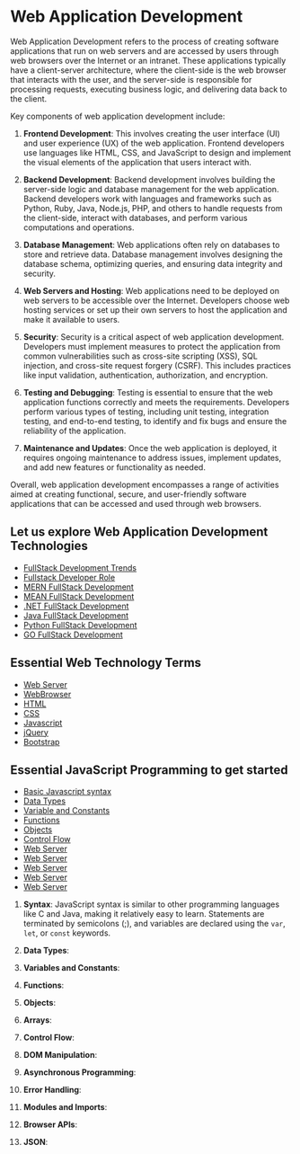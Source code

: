 # Web Application Development 

Web Application Development refers to the process of creating software applications that run on web servers and are accessed by users through web browsers over the Internet or an intranet. These applications typically have a client-server architecture, where the client-side is the web browser that interacts with the user, and the server-side is responsible for processing requests, executing business logic, and delivering data back to the client.

Key components of web application development include:

1. **Frontend Development**: This involves creating the user interface (UI) and user experience (UX) of the web application. Frontend developers use languages like HTML, CSS, and JavaScript to design and implement the visual elements of the application that users interact with.

2. **Backend Development**: Backend development involves building the server-side logic and database management for the web application. Backend developers work with languages and frameworks such as Python, Ruby, Java, Node.js, PHP, and others to handle requests from the client-side, interact with databases, and perform various computations and operations.

3. **Database Management**: Web applications often rely on databases to store and retrieve data. Database management involves designing the database schema, optimizing queries, and ensuring data integrity and security.

4. **Web Servers and Hosting**: Web applications need to be deployed on web servers to be accessible over the Internet. Developers choose web hosting services or set up their own servers to host the application and make it available to users.

5. **Security**: Security is a critical aspect of web application development. Developers must implement measures to protect the application from common vulnerabilities such as cross-site scripting (XSS), SQL injection, and cross-site request forgery (CSRF). This includes practices like input validation, authentication, authorization, and encryption.

6. **Testing and Debugging**: Testing is essential to ensure that the web application functions correctly and meets the requirements. Developers perform various types of testing, including unit testing, integration testing, and end-to-end testing, to identify and fix bugs and ensure the reliability of the application.

7. **Maintenance and Updates**: Once the web application is deployed, it requires ongoing maintenance to address issues, implement updates, and add new features or functionality as needed.

Overall, web application development encompasses a range of activities aimed at creating functional, secure, and user-friendly software applications that can be accessed and used through web browsers.

##  Let us explore Web Application Development Technologies

- <a href="">FullStack Development Trends</a>
- <a href="https://github.com/RaviTambade/TFLNodeJS/blob/main/notes/fullstackdeveloper.md">Fullstack Developer Role</a>
- <a href="https://github.com/RaviTambade/TFLNodeJS/blob/main/notes/mern.md">MERN FullStack Development</a>
- <a href="https://github.com/RaviTambade/TFLNodeJS/blob/main/notes/mean.md">MEAN FullStack Development</a>
- <a href="https://github.com/RaviTambade/TFLNodeJS/blob/main/notes/dotnet.md">.NET FullStack Development</a>
- <a href="https://github.com/RaviTambade/TFLNodeJS/blob/main/notes/java.md">Java FullStack Development</a>
- <a href="https://github.com/RaviTambade/TFLNodeJS/blob/main/notes/python.md">Python FullStack Development</a>
- <a href="https://github.com/RaviTambade/TFLNodeJS/blob/main/notes/go.md">GO FullStack Development</a>

## Essential Web Technology Terms

- <a href="https://github.com/RaviTambade/TFLNodeJS/blob/main/notes/webserver.md">Web Server</a>
- <a href="https://github.com/RaviTambade/TFLNodeJS/blob/main/notes/browser.md">WebBrowser</a>
- <a href="https://github.com/RaviTambade/TFLNodeJS/blob/main/notes/webserver.md">HTML</a>
- <a href="https://github.com/RaviTambade/TFLNodeJS/blob/main/notes/browser.md">CSS</a>
- <a href="https://github.com/RaviTambade/TFLNodeJS/blob/main/notes/javascript/js.md">Javascript</a>
- <a href="https://github.com/RaviTambade/TFLNodeJS/blob/main/notes/jquery.md">jQuery</a>
- <a href="https://github.com/RaviTambade/TFLNodeJS/blob/main/notes/bootstrap.md">Bootstrap</a>

## Essential JavaScript Programming to get started


- <a href="https://github.com/RaviTambade/TFLNodeJS/blob/main/notes/javascript/syntax.md">Basic Javascript syntax</a>
- <a href="https://github.com/RaviTambade/TFLNodeJS/blob/main/notes/javascript/datatypes.md">Data Types</a>
- <a href="https://github.com/RaviTambade/TFLNodeJS/blob/main/notes/javascript/variableconst.md">Variable and Constants</a>
- <a href="https://github.com/RaviTambade/TFLNodeJS/blob/main/notes/javascript/functions.md">Functions</a>
- <a href="https://github.com/RaviTambade/TFLNodeJS/blob/main/notes/javascript/objects.md">Objects</a>
- <a href="https://github.com/RaviTambade/TFLNodeJS/blob/main/notes/javascript/controlflow.md">Control Flow</a>
- <a href="https://github.com/RaviTambade/TFLNodeJS/blob/main/notes/javascript/syntax.md">Web Server</a>
- <a href="https://github.com/RaviTambade/TFLNodeJS/blob/main/notes/javascript/syntax.md">Web Server</a>
- <a href="https://github.com/RaviTambade/TFLNodeJS/blob/main/notes/javascript/syntax.md">Web Server</a>
- <a href="https://github.com/RaviTambade/TFLNodeJS/blob/main/notes/javascript/syntax.md">Web Server</a>
- <a href="https://github.com/RaviTambade/TFLNodeJS/blob/main/notes/javascript/syntax.md">Web Server</a>

1. **Syntax**: JavaScript syntax is similar to other programming languages like C and Java, making it relatively easy to learn. Statements are terminated by semicolons (;), and variables are declared using the `var`, `let`, or `const` keywords.

2. **Data Types**:
3. **Variables and Constants**: 
4. **Functions**:
5. **Objects**:
6. **Arrays**: 
7. **Control Flow**:
8. **DOM Manipulation**: 
9. **Asynchronous Programming**:
10. **Error Handling**: 
11. **Modules and Imports**: 
12. **Browser APIs**: 
13. **JSON**: 